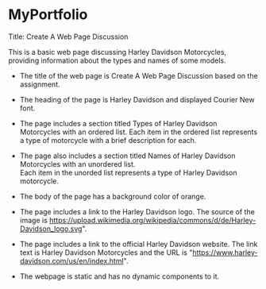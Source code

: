 # MyPortfolio

Title: Create A Web Page Discussion

This is a basic web page discussing Harley Davidson Motorcycles, providing information about the types and names of some models. 

- The title of the web page is Create A Web Page Discussion based on the assignment.

- The heading of the page is Harley Davidson and displayed Courier New font.

- The page includes a section titled Types of Harley Davidson Motorcycles with an ordered list.
  Each item in the ordered list represents a type of motorcycle with a brief description for each.

- The page also includes a section titled Names of Harley Davidson Motorcycles with an unordered list.  
  Each item in the unorded list represents a type of Harley Davidson motorcycle.

- The body of the page has a background color of orange.

- The page includes a link to the Harley Davidson logo. The source of the image is https://upload.wikimedia.org/wikipedia/commons/d/de/Harley-Davidson_logo.svg".

- The page includes a link to the official Harley Davidson website. The link text is Harley Davidson Motorcycles and the URL is "https://www.harley-davidson.com/us/en/index.html".

- The webpage is static and has no dynamic components to it. 